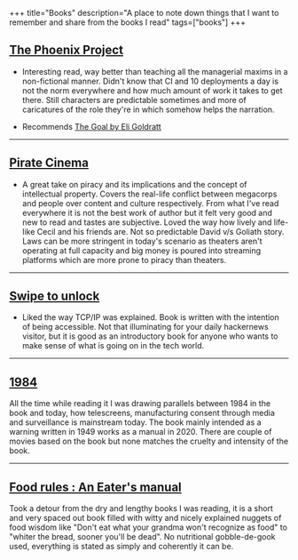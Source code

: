 +++
title="Books"
description="A place to note down things that I want to remember and share from the books I read"
tags=["books"]
+++
## [The Phoenix Project](https://www.goodreads.com/book/show/17255186-the-phoenix-project)

- Interesting read, way better than teaching all the managerial maxims in a non-fictional manner. Didn't know that CI and 10 deployments a day is not the norm everywhere and how much amount of work it takes to get there. Still characters are predictable sometimes and more of caricatures of the role they're in which somehow helps the narration. 

- Recommends [The Goal by Eli Goldratt](https://www.goodreads.com/book/show/113934.The_Goal)


---


## [Pirate Cinema](https://www.goodreads.com/book/show/13539171-pirate-cinema?ac=1&from_search=true&qid=Wh0QyJzQVm&rank=1)

- A great take on piracy and its implications and the concept of intellectual property. Covers the real-life conflict between megacorps and people over content and culture respectively. From what I've read everywhere it is not the best work of author but it felt very good and new to read and tastes are subjective. Loved the way how lively and life-like Cecil and his friends are. Not so predictable David v/s Goliath story. Laws can be more stringent in today's scenario as theaters aren't operating at full capacity and big money is poured into streaming platforms which are more prone to piracy than theaters. 


---

## [Swipe to unlock](https://swipetounlock.com)

- Liked the way TCP/IP was explained. Book is written with the intention of being accessible. Not that illuminating for your daily hackernews visitor, but it is good as an introductory book for anyone who wants to make sense of what is going on in the tech world. 


---



## [1984](https://www.goodreads.com/book/show/40961427-1984?from_search=true&from_srp=true&qid=FwDAxLt8Eu&rank=1)

All the time while reading it I was drawing parallels between 1984 in the book and today, how telescreens, manufacturing consent through media and surveillance is mainstream today. The book mainly intended as a warning written in 1949 works as a manual in 2020. There are couple of movies based on the book but none matches the cruelty and intensity of the book. 

---

## [Food rules : An Eater's manual](https://www.goodreads.com/book/show/7015635-food-rules)

Took a detour from the dry and lengthy books I was reading, it is a short and very spaced out book filled with witty and nicely explained nuggets of food wisdom like "Don't eat what your grandma won't recognize as food" to "whiter the bread, sooner you'll be dead". No nutritional gobble-de-gook used, everything is stated as simply and coherently it can be.




